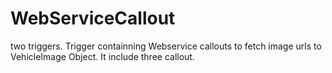 # WebServiceCallout
two triggers. Trigger containning Webservice callouts to fetch image urls to VehicleImage Object. It include three callout.  
